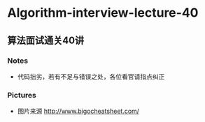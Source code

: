 # Algorithm-interview-lecture-40
## 算法面试通关40讲
### Notes
* 代码拙劣，若有不足与错误之处，各位看官请指点纠正

### Pictures
* 图片来源 http://www.bigocheatsheet.com/